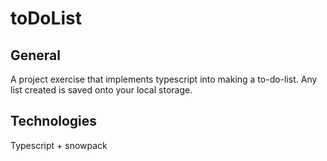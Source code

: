# toDoList

## General

A project exercise that implements typescript into making a to-do-list. Any list created is saved onto your local storage.

## Technologies

Typescript + snowpack

<!-- npm init -y
npm i --save-dev typescript
npx tsc --init
npm i uuid

npx create-snowpack-app . --template @snowpack/app-template/blank/typescript --force
npm i --save-dev @types/uuid
-->